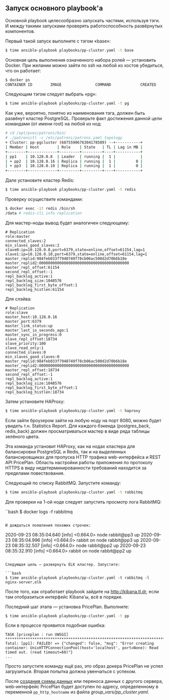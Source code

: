 ## Запуск основного playbook'а

Основной playbook целесообразно запускать частями, используя тэги. И между
такими запусками проверять работоспособность развёрнутых компонентов.

Первый такой запуск выполните с тэгом «base»:

```bash
$ time ansible-playbook playbooks/pp-cluster.yaml -t base
```

Основная цель выполнения означенного набора ролей — установить Docker. При
желании можно зайти по ssh на любой из хостов убедиться, что он работает:

```bash
$ docker ps
CONTAINER ID        IMAGE               COMMAND             CREATED             STATUS              PORTS               NAMES
```

Следующим тэгом следует выбрать «pg»:

```bash
$ time ansible-playbook playbooks/pp-cluster.yaml -t pg
```

Как уже, вероятно, понятно из наименования тэга, должен быть развёнут кластер PostgreSQL. Проверьте факт достижения данной цели командами (от имени root)
на любой из нод:

```bash
# cd /opt/pves/patroni/bin/
# ./patronictl -c /etc/patroni/patroni.yaml topology
+ Cluster: pp-pgcluster (6875590676304178589) --+-----------+
| Member | Host        | Role    | State   | TL | Lag in MB |
+--------+-------------+---------+---------+----+-----------+
| pp1    | 10.128.0.8  | Leader  | running |  1 |           |
| + pp2  | 10.128.0.16 | Replica | running |  1 |         0 |
| + pp3  | 10.128.0.10 | Replica | running |  1 |         0 |
+--------+-------------+---------+---------+----+-----------+
```

Дале установите кластер Redis:

```bash
$ time ansible-playbook playbooks/pp-cluster.yaml -t redis
```

Проверку осуществите командами:

```bash
$ docker exec -it redis /bin/sh
/data # redis-cli info replication
```

Для мастер-ноды вывод будет аналогичен следующему:

```
# Replication
role:master
connected_slaves:2
min_slaves_good_slaves:2
slave0:ip=10.128.0.8,port=6379,state=online,offset=61154,lag=1
slave1:ip=10.128.0.10,port=6379,state=online,offset=61154,lag=1
master_replid:984feb033f7940749f78cb06ac500d2d70b6b18e
master_replid2:0000000000000000000000000000000000000000
master_repl_offset:61154
second_repl_offset:-1
repl_backlog_active:1
repl_backlog_size:1048576
repl_backlog_first_byte_offset:1
repl_backlog_histlen:61154
```

Для слэйва:

```
# Replication
role:slave
master_host:10.128.0.16
master_port:6379
master_link_status:up
master_last_io_seconds_ago:1
master_sync_in_progress:0
slave_repl_offset:18734
slave_priority:100
slave_read_only:1
connected_slaves:0
min_slaves_good_slaves:0
master_replid:984feb033f7940749f78cb06ac500d2d70b6b18e
master_replid2:0000000000000000000000000000000000000000
master_repl_offset:18734
second_repl_offset:-1
repl_backlog_active:1
repl_backlog_size:1048576
repl_backlog_first_byte_offset:1
repl_backlog_histlen:18734
```

Затем установите HAProxy:

```bash
$ time ansible-playbook playbooks/pp-cluster.yaml -t haproxy
```

Если зайти броузером зайти на любую ноду на порт 8080, можно будет увидеть
т.н. Statistics Report. Для каждого бэкенда (postgres_back, redis_back) должен просматриваться мастер в виде ряда таблицы зелёного цвета.

Эта команда установит HAProxy, как на нодах кластера для балансировки
PostgreSQL и Redis, так и на выделенных балансировщиках для пропуска HTTP
трафика web-интерфейса и REST API PricePlan. Область настройки работы
приложения по протоколу HTTPS в виду недетерминированности требований находится
за пределами повествования.

Следующий по списку RabbitMQ. Запустите команду:

```bash
$ time ansible-playbook playbooks/pp-cluster.yaml -t rabbitmq
```

Для проверки на 1-ой ноде следует запустить просмотр лога RabbitMQ:

``bash
$ docker logs -f rabbitmq
```

И дождаться появления похожих строчек:

```
2020-09-23 08:35:04.640 [info] <0.664.0> node rabbit@pp3 up
2020-09-23 08:35:04.996 [info] <0.664.0> rabbit on node rabbit@pp3 up
2020-09-23 08:35:32.507 [info] <0.664.0> node rabbit@pp2 up
2020-09-23 08:35:32.910 [info] <0.664.0> rabbit on node rabbit@pp2 up
```

Следующая цель — развернуть ELK кластер. Запустите:

```bash
$ time ansible-playbook playbooks/pp-cluster.yaml -t rabbitmq -l nginx-server,elk
```

После того, как отработает playbook зайдите на http://kibana.tl.dr, если
там отобразиться интерфейс Kibana'ы, всё в порядке.

Последний шаг этапа — установка PricePlan. Выполните:

```bash
$ time ansible-playbook playbooks/pp-cluster.yaml -t pp
```

Если в процессе проявится подобная ошибка:

```
TASK [priceplan : run UWSGI] ******************************************************************************
fatal: [pp1]: FAILED! => {"changed": false, "msg": "Error creating container: UnixHTTPConnectionPool(host='localhost', port=None): Read timed out. (read timeout=60)"}
...
```

Просто запустите команду ещё раз, это образ докера PricePlan не успел
загрузиться. Вторая попытка должна увенчаться с успехом.

После [создания схемы данных](db-schema.md) или переноса данных с другого сервера,
web-интерфейс PricePlan будет доступен по адресу, определенному в переменной
`pp_http_hostname` из файла *group_vars/pp_cluster.yaml*.
